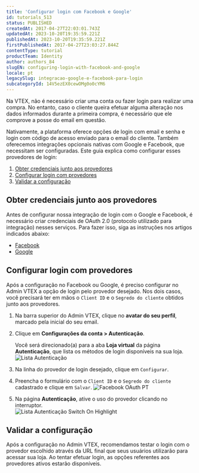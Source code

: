 ```yaml
---
title: 'Configurar login com Facebook e Google'
id: tutorials_513
status: PUBLISHED
createdAt: 2017-04-27T22:03:01.743Z
updatedAt: 2023-10-20T19:35:59.221Z
publishedAt: 2023-10-20T19:35:59.221Z
firstPublishedAt: 2017-04-27T23:03:27.844Z
contentType: tutorial
productTeam: Identity
author: authors_84
slugEN: configuring-login-with-facebook-and-google
locale: pt
legacySlug: integracao-google-e-facebook-para-login
subcategoryId: 14V5ezEX0cewOMg0o0cYM6
---
```


Na VTEX, não é necessário criar uma conta ou fazer login para realizar uma compra. No entanto, caso o cliente queira efetuar alguma alteração nos dados informados durante a primeira compra, é necessário que ele comprove a posse do email em questão.

Nativamente, a plataforma oferece opções de login com email e senha e login com código de acesso enviado para o email do cliente. Também oferecemos integrações opcionais nativas com Google e Facebook, que necessitam ser configuradas. Este guia explica como configurar esses provedores de login:

1. [Obter credenciais junto aos provedores](#obter-credenciais-junto-aos-provedores)
2. [Configurar login com provedores](#configurar-login-com-provedores)
3. [Validar a configuração](#validar-a-configuracao)

## Obter credenciais junto aos provedores

Antes de configurar nossa integração de login com o Google e Facebook, é necessário criar credenciais de OAuth 2.0 (protocolo utilizado para integração) nesses serviços. Para fazer isso, siga as instruções nos artigos indicados abaixo:

- [Facebook](https://help.vtex.com/pt/tutorial/cadastrar-client-id-e-client-secret-para-login-com-facebook--3R7rzXWG1GswWOIkYyy8SO)
- [Google](https://help.vtex.com/pt/tutorial/cadastrar-client-id-e-client-secret-para-login-com-google--1lBgDmetUM4goie6mYEOK6)

## Configurar login com provedores

Após a configuração no Facebook ou Google, é preciso configurar no Admin VTEX a opção de login pelo provedor desejado. Nos dois casos, você precisará ter em mãos o `Client ID` e o `Segredo do cliente` obtidos junto aos provedores.

1. Na barra superior do Admin VTEX, clique no **avatar do seu perfil**, marcado pela inicial do seu email.
2. Clique em **Configurações da conta > Autenticação**.

    Você será direcionado(a) para a aba **Loja virtual** da página **Autenticação**, que lista os métodos de login disponíveis na sua loja.
    ![Lista Autenticação](//images.ctfassets.net/alneenqid6w5/3Bnb1ifcL7krcXEnAHzxu1/5656de06dc15a094bea726c3d7f6e370/autenticacao-pt.png)
3. Na linha do provedor de login desejado, clique em `Configurar`.
4. Preencha o formulário com o `Client ID` e o `Segredo do cliente` cadastrado e clique em `Salvar`.
    ![Facebook OAuth PT](//images.ctfassets.net/alneenqid6w5/2mWEocn4zdG0BJVMaujzk8/1dcbc9286c0245740194026e19ba5c9b/1-login-fb-pt.png)
5. Na página **Autenticação**, ative o uso do provedor clicando no interruptor.  
    ![Lista Autenticação Switch On Highlight](//images.ctfassets.net/alneenqid6w5/4devCJpXnMWF3TV6xMDiUT/c079f95b7833c2bdba7e5a86860f03cd/switch_On_highlight_PT.png)

## Validar a configuração

Após a configuração no Admin VTEX, recomendamos testar o login com o provedor escolhido através da URL final que seus usuários utilizarão para acessar sua loja. Ao tentar efetuar login, as opções referentes aos provedores ativos estarão disponíveis.
